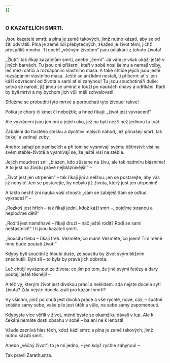 ```yaml
---
{}
---
```


### O KAZATELÍCH SMRTI.

Jsou kazatelé smrti: a plna je země takových, jimž nutno kázati, aby se od žití odvrátili. Plna je země lidí přebytečných, zkažen je život těmi, jichž přespříliš mnoho. Ti nechť „věčným životem“ jsou odlákáni z tohoto života!

„Žlutí“: tak říkají kazatelům smrti, anebo „černí“. Já vám je však ukáži ještě v jiných barvách. Tu jsou oni příšerní, kteří v sobě nosí šelmu a nemají volby, leč mezi chtíči a rozsápáním vlastního masa. A také chtíče jejich jsou ještě rozsápáním vlastního masa. Ještě se ani lidmi nestali, ti příšerní: ať si jen káží odvrácení od života a sami ať si zahynou! Tu jsou souchotináři duše: sotva se narodí, již jmou se umírat a touží po naukách únavy a odříkání. Rádi by byli mrtvi a my bychom jich vůli měli schvalovati!

Střežme se probuditi tyto mrtvé a porouchati tyto živoucí rakve!

Potká je chorý či kmet či nebožtík; a hned říkají: „život jest vyvrácen!“

Ale vyvráceni jsou jen oni a jejich oko, jež na bytí nezří než jedinou tu tvář.

Zabaleni do tlustého stesku a dychtiví malých náhod, jež přinášejí smrt: tak čekají a zatínají zuby.

Anebo: sahají po pamlscích a při tom se vysmívají svému dětinství: visí na svém stéble-životě a vysmívají se, že ještě visí na stéble.

Jejich moudrost zní: „blázen, kdo zůstane na živu, ale tak nadmíru blázníme! A to jest na životu právě nejbláznivější!“ –

„Život jest jen utrpením“ – tak říkají jiní a nelžou: jen se postarejte, aby vás již nebylo! Jen se postarejte, by nebylo již života, který jest jen utrpením!

A takto nechť zní nauka vaší ctnosti: „sám se zabiješ! Sám se odtud vykradeš!“ –

„Rozkoš jest hřích – tak říkají jedni, kdož káží smrt –, pojďme stranou a neploďme dětí!“

„Roditi jest namáhavé – říkají druzí – nač ještě rodit? Rodí se samí nešťastníci!“ I ti jsou kazateli smrti.

„Soucitu třeba – říkají třetí. Vezměte, co mám! Vezměte, co jsem! Tím méně mne bude poutati život!“

Kdyby byli soucitní z hloubi duše, ze soucitu by život svým bližním znechutili. Býti zlí – to byla by pravá jich dobrota.

Leč chtějí vyváznout ze života: co jim po tom, že jiné svými řetězy a dary poutají ještě těsněji! –

A též vy, kterým život jest divokou prací a neklidem: zda nejste docela sytí života? Zda nejste docela zralí pro kázání smrti?

Vy všichni, jimž po chuti jest divoká práce a vše rychlé, nové, cizí, – špatně snášíte samy sebe, vaše píle jest útěk a vůle, na sebe samy zapomenouti.

Kdybyste více věřili v život, méně byste se okamžiku dávali v lup. Ale k čekání nemáte dosti obsahu v sobě – ba ani ne k lenosti!

Všude zaznívá hlas těch, kdož káží smrt: a plna je země takových, jimž nutno kázati smrt.

Anebo „věčný život“: to je mi jedno, – jen když rychle zahynou! –

  

Tak pravil Zarathustra.
